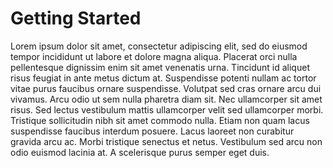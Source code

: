 # Getting Started

Lorem ipsum dolor sit amet, consectetur adipiscing elit, sed do eiusmod tempor incididunt ut labore et dolore magna aliqua. Placerat orci nulla pellentesque dignissim enim sit amet venenatis urna. Tincidunt id aliquet risus feugiat in ante metus dictum at. Suspendisse potenti nullam ac tortor vitae purus faucibus ornare suspendisse. Volutpat sed cras ornare arcu dui vivamus. Arcu odio ut sem nulla pharetra diam sit. Nec ullamcorper sit amet risus. Sed lectus vestibulum mattis ullamcorper velit sed ullamcorper morbi. Tristique sollicitudin nibh sit amet commodo nulla. Etiam non quam lacus suspendisse faucibus interdum posuere. Lacus laoreet non curabitur gravida arcu ac. Morbi tristique senectus et netus. Vestibulum sed arcu non odio euismod lacinia at. A scelerisque purus semper eget duis.


<!-- ##DOCS-SOURCER-START
{
  "sourcePlugin": "local-copier",
  "hash": "ee9ba7e2edf3bd45a36b3766dfae652e"
}
##DOCS-SOURCER-END -->
